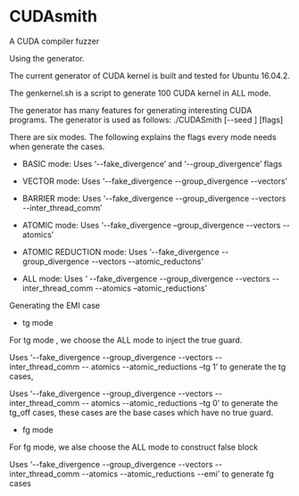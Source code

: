 # CUDAsmith
A CUDA compiler fuzzer

Using the generator. 

The current generator of CUDA kernel is built and tested for Ubuntu 16.04.2. 

The genkernel.sh is a script to generate 100 CUDA kernel in ALL mode.

The generator has many features for generating interesting CUDA programs. The generator is used as follows:
./CUDASmith [--seed <seed>] [flags]
  
There are six modes. The following explains the flags every mode needs when generate the cases.

- BASIC mode: Uses ‘--fake_divergence’ and ‘--group_divergence’ flags

- VECTOR mode: Uses ‘--fake_divergence  --group_divergence --vectors’

- BARRIER	mode: Uses ‘--fake_divergence --group_divergence --vectors --inter_thread_comm’

- ATOMIC mode: Uses ‘--fake_divergence –group_divergence --vectors --atomics’

- ATOMIC REDUCTION mode: Uses ‘--fake_divergence --group_divergence --vectors --atomic_reductons’

- ALL mode: Uses ‘ --fake_divergence --group_divergence --vectors --inter_thread_comm --atomics –atomic_reductions’


Generating the EMI case

-	tg mode

For tg mode , we choose the ALL mode to inject the true guard.

Uses ‘--fake_divergence --group_divergence --vectors --inter_thread_comm -- atomics --atomic_reductions –tg 1’ to generate the tg cases,

Uses ‘--fake_divergence --group_divergence --vectors --inter_thread_comm -- atomics --atomic_reductions –tg 0’ to generate the tg_off cases, these cases are the base cases which have no true guard.


-	fg mode

For fg mode, we alse choose the ALL mode to construct false block

Uses ‘--fake_divergence --group_divergence --vectors --inter_thread_comm --atomics --atomic_reductions --emi’ to generate fg cases
